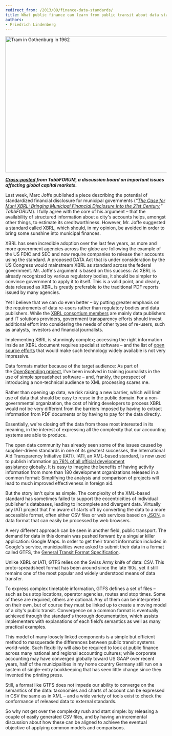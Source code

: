 ```yaml
---
redirect_from: /2013/09/finance-data-standards/
title: What public finance can learn from public transit about data standards
authors:
- Friedrich Lindenberg
---
```

<a href="http://www.flickr.com/photos/stockholmtransportmuseum_commons/6082466716/" title="Tram in Gothenburg in 1962 by Stockholm Transport Museum Commons, on Flickr"><img src="http://farm7.staticflickr.com/6085/6082466716_f408c1e889_z.jpg" width="640" height="424" alt="Tram in Gothenburg in 1962"></a><!--magazine.image = http://farm7.staticflickr.com/6085/6082466716_f408c1e889_z.jpg -->

<em><strong><a href="http://tabbforum.com/opinions/xbrl-standard-could-increase-technology-complexity-obscure-municipal-financial-disclosure?page=1">Cross-posted</a> from TabbFORUM, a discussion board on important issues affecting global capital markets.</strong></em>

Last week, Marc Joffe published a piece describing the potential of standardized financial disclosure for municipal governments (<em>“<a href="http://tabbforum.com/opinions/the-case-for-muni-xbrl-bringing-municipal-financial-disclosure-into-the-21st-century" target="blank">The Case for Muni XBRL: Bringing Municipal Financial Disclosure Into the 21st Century</a>,” TabbFORUM</em>). I fully agree with the core of his argument – that the availability of structured information about a city's accounts helps, amongst other things, to estimate its creditworthiness. However, Mr. Joffe suggested a standard called XBRL, which should, in my opinion, be avoided in order to bring some sunshine into municipal finances.

XBRL has seen incredible adoption over the last few years, as more and more government agencies across the globe are following the example of the US FDIC and SEC and now require companies to release their accounts using the standard. A proposed DATA Act that is under consideration by the US Congress would mainstream XBRL as standard across the federal government. Mr. Joffe's argument is based on this success: As XBRL is already recognized by various regulatory bodies, it should be simpler to convince government to apply it to itself. This is a valid point, and clearly, data released as XBRL is greatly preferable to the traditional PDF reports issued by many agencies.

Yet I believe that we can do even better – by putting greater emphasis on the requirements of data re-users rather than regulatory bodies and data publishers. While the <a href="http://xbrl.org/members" target="_blank">XBRL consortium members</a> are mainly data publishers and IT solutions providers, government transparency efforts should invest additional effort into considering the needs of other types of re-users, such as analysts, investors and financial journalists.

Implementing XBRL is stunningly complex; accessing the right information inside an XBRL document requires specialist software – and the list of <a href="http://www.xbrlwiki.info/index.php?title=Open_Source_and_XBRL" target="_blank">open source efforts</a> that would make such technology widely available is not very impressive.

Data formats matter because of the target audience: As part of the <a href="http://openspending.org/" target="_blank">OpenSpending project</a>, I've been involved in training journalists in the use of simple spreadsheet software – and, frankly, the prospect of introducing a non-technical audience to XML processing scares me.

Rather than opening up data, we risk raising a new barrier, which will limit use of data that should be easy to reuse in the public domain. For a non-governmental organization, the cost of hiring developers to process XBRL would not be very different from the barriers imposed by having to extract information from PDF documents or by having to pay for the data directly.

Essentially, we're closing off the data from those most interested in its meaning, in the interest of expressing all the complexity that our accounting systems are able to produce.

The open data community has already seen some of the issues caused by supplier-driven standards in one of its greatest successes, the International Aid Transparency Initiative (IATI). IATI, an XML-based standard, is now used to publish information <a href="http://www.aidtransparency.net/news/iati-welcomes-new-secretariat" target="_blank">on 76% of all official development assistance</a> globally. It is easy to imagine the benefits of having activity information from more than 180 development organizations released in a common format: Simplifying the analysis and comparison of projects will lead to much improved effectiveness in foreign aid.

But the story isn't quite as simple. The complexity of the XML-based standard has sometimes failed to support the eccentricities of individual publisher's databases, leading to incomplete and divergent data. Virtually any IATI project that I'm aware of starts off by converting the data to a more accessible format, often either CSV files or web services based on <a href="http://json.org/" target="_blank">JSON</a>, a data format that can easily be processed by web browsers.

A very different approach can be seen in another field, public transport. The demand for data in this domain was pushed forward by a singular killer application: Google Maps. In order to get their transit information included in Google's service, municipalities were asked to submit their data in a format called GTFS, the <a href="https://developers.google.com/transit/gtfs/" target="_blank">General Transit Format Specification</a>.

Unlike XBRL or IATI, GTFS relies on the Swiss Army knife of data: CSV. This proto-spreadsheet format has been around since the late ’60s, yet it still remains one of the most popular and widely understood means of data transfer.

To express complex timetable information, GTFS defines a set of files – such as bus stop locations, operator agencies, routes and stop times. Some of these are required, others are optional. Any of them can be interpreted on their own, but of course they must be linked up to create a moving model of a city's public transit. Convergence on a common format is eventually achieved through the standard's thorough documentation, which assists implementers with explanations of each field’s semantics as well as many practical examples.

This model of many loosely linked components is a simple but efficient method to masquerade the differences between public transit systems world-wide. Such flexibility will also be required to look at public finance across many national and regional accounting cultures; while corporate accounting may have converged globally toward US GAAP over recent years, half of the municipalities in my home country Germany still run on a system of single-entry bookkeeping that has seen little change since they invented the printing press.

Still, a format like GTFS does not impede our ability to converge on the semantics of the data: taxonomies and charts of account can be expressed in CSV the same as in XML – and a wide variety of tools exist to check the conformance of released data to external standards.

So why not get over the complexity rush and start simple: by releasing a couple of easily generated CSV files, and by having an incremental discussion about how these can be aligned to achieve the eventual objective of applying common models and comparisons.

